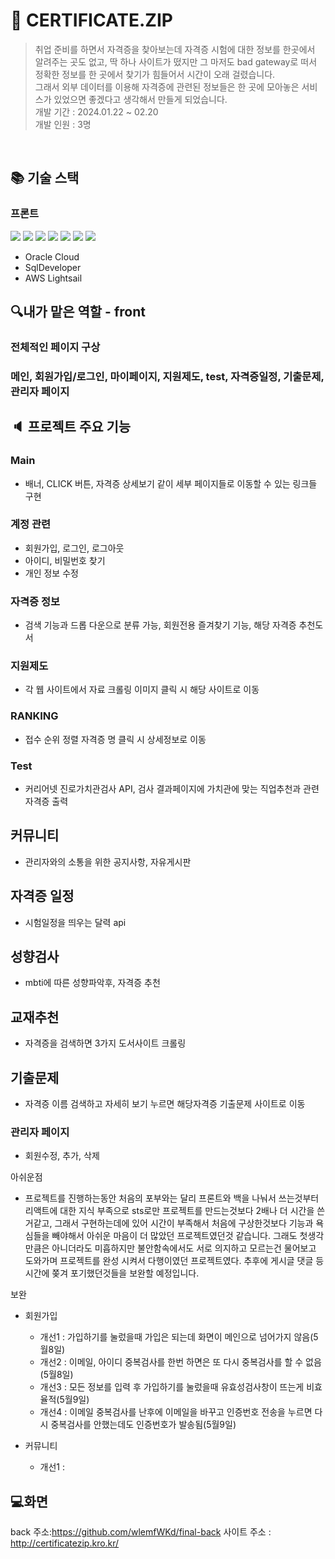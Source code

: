 # 📜 CERTIFICATE.ZIP
> 취업 준비를 하면서 자격증을 찾아보는데  자격증 시험에 대한 정보를 한곳에서 알려주는 곳도 없고, 딱 하나 사이트가 떴지만 그 마저도 bad gateway로 떠서 정확한 정보를 한 곳에서 찾기가 힘들어서 시간이 오래 걸렸습니다.
> <br>그래서 외부 데이터를 이용해 자격증에 관련된 정보들은 한 곳에 모아놓은 서비스가 있었으면 좋겠다고 생각해서 만들게 되었습니다.
<br>개발 기간 : 2024.01.22 ~ 02.20
> <br>개발 인원 : 3명
<br>

## :books: 기술 스택
### 프론트 
 <img src="https://img.shields.io/badge/java-007396?style=for-the-badge&logo=java&logoColor=white">  <img src="https://img.shields.io/badge/html5-E34F26?style=for-the-badge&logo=html5&logoColor=white"> 
  <img src="https://img.shields.io/badge/css-1572B6?style=for-the-badge&logo=css3&logoColor=white"> 
  <img src="https://img.shields.io/badge/javascript-F7DF1E?style=for-the-badge&logo=javascript&logoColor=black"> 
  <img src="https://img.shields.io/badge/jquery-0769AD?style=for-the-badge&logo=jquery&logoColor=white"> <img src="https://img.shields.io/badge/react-61DAFB?style=for-the-badge&logo=react&logoColor=black"> 
  <img src="https://img.shields.io/badge/node.js-339933?style=for-the-badge&logo=Node.js&logoColor=white">
- Oracle Cloud
- SqlDeveloper
- AWS Lightsail

## 🔍내가 맡은 역할 - front

### 전체적인 페이지 구상
### 메인, 회원가입/로그인, 마이페이지, 지원제도, test, 자격증일정, 기출문제, 관리자 페이지


## :speaker: 프로젝트 주요 기능 

### Main
- 배너, CLICK 버튼, 자격증 상세보기 같이
세부 페이지들로 이동할 수 있는 링크들 구현
  
### 계정 관련
- 회원가입, 로그인, 로그아웃
- 아이디, 비밀번호 찾기
- 개인 정보 수정
### 자격증 정보
- 검색 기능과 드롭 다운으로 분류 가능, 회원전용 즐겨찾기 기능, 해당 자격증 추천도서
### 지원제도
- 각 웹 사이트에서 자료 크롤링 이미지 클릭 시 해당 사이트로 이동
### RANKING
- 접수 순위 정렬
자격증 명 클릭 시 상세정보로 이동
### Test
- 커리어넷 진로가치관검사 API, 검사 결과페이지에 가치관에 맞는 직업추천과 관련자격증 출력
## 커뮤니티
- 관리자와의 소통을 위한 공지사항, 자유게시판
## 자격증 일정
- 시험일정을 띄우는 달력 api
## 성향검사
- mbti에 따른 성향파악후, 자격증 추천
## 교재추천
- 자격증을 검색하면 3가지 도서사이트 크롤링
## 기출문제
- 자격증 이름 검색하고 자세히 보기 누르면 해당자격증 기출문제 사이트로 이동
### 관리자 페이지
- 회원수정, 추가, 삭제

아쉬운점
 - 프로젝트를 진행하는동안 처음의 포부와는 달리 프론트와 백을 나눠서 쓰는것부터 리액트에 대한 지식 부족으로 sts로만 프로젝트를 만드는것보다 2배나 더 시간을 쓴거같고, 그래서 구현하는데에 있어 시간이 부족해서 처음에 구상한것보다 기능과 욕심들을 빼야해서 아쉬운 마음이 더 많았던 프로젝트였던것 같습니다. 그래도 첫생각만큼은 아니더라도 미흡하지만 불안함속에서도 서로 의지하고 모르는건 물어보고 도와가며 프로젝트를 완성 시켜서 다행이였던 프로젝트였다. 추후에 게시글 댓글 등 시간에 쫒겨 포기했던것들을 보완할 예정입니다.

보완
 - 회원가입
   - 개선1 : 가입하기를 눌렀을때 가입은 되는데 화면이 메인으로 넘어가지 않음(5월8일)
   - 개선2 : 이메일, 아이디 중복검사를 한번 하면은 또 다시 중복검사를 할 수 없음(5월8일)
   - 개선3 : 모든 정보를 입력 후 가입하기를 눌렀을때 유효성검사창이 뜨는게 비효율적(5월9일)
   - 개선4 : 이메일 중복검사를 난후에 이메일을 바꾸고 인증번호 전송을 누르면 다시 중복검사를 안했는데도 인증번호가 발송됨(5월9일)

 - 커뮤니티
   - 개선1 : 

## 💻화면

back 주소:<https://github.com/wlemfWKd/final-back>
사이트 주소 : <http://certificatezip.kro.kr/>

